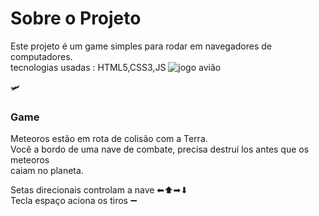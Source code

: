 # Sobre o Projeto
Este projeto é um game simples para rodar em navegadores de computadores.<br>
tecnologias usadas : HTML5,CSS3,JS
![jogo avião](https://user-images.githubusercontent.com/93000364/151247450-058635e7-c0cb-45b6-9e06-bd4d7c702efe.png) <br>

🛩<h3>Game</h3> 
Meteoros estão em rota de colisão com a Terra.<br>
Você a bordo de uma nave de combate, precisa destruí los antes que os meteoros <br>
caiam no planeta.

Setas direcionais controlam a nave ⬅⬆➡⬇ <br>
Tecla espaço aciona os tiros ➖

 
 
